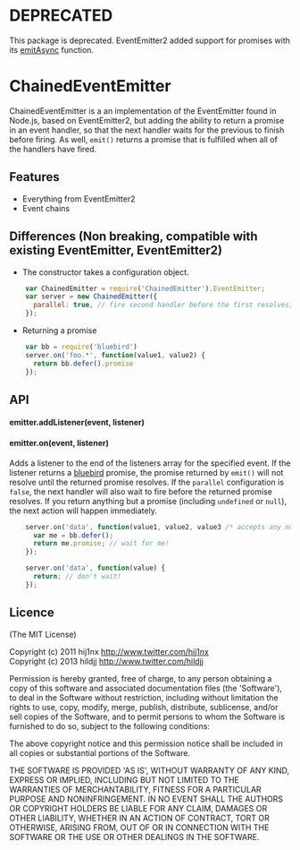 # DEPRECATED

This package is deprecated.  EventEmitter2 added support for promises with its [emitAsync](https://github.com/EventEmitter2/EventEmitter2#emitteremitasyncevent-arg1-arg2-) function.

# ChainedEventEmitter

ChainedEventEmitter is a an implementation of the EventEmitter found in Node.js,
based on EventEmitter2, but adding the ability to return a promise in an event
handler, so that the next handler waits for the previous to finish before
firing.  As well, `emit()` returns a promise that is fulfilled when all of the
handlers have fired.

## Features

 - Everything from EventEmitter2
 - Event chains

## Differences (Non breaking, compatible with existing EventEmitter, EventEmitter2)

 - The constructor takes a configuration object.

```javascript
    var ChainedEmitter = require('ChainedEmitter').EventEmitter;
    var server = new ChainedEmitter({
      parallel: true, // fire second handler before the first resolves, defaults to false
    });
```

 - Returning a promise

```javascript
    var bb = require('bluebird')
    server.on('foo.*', function(value1, value2) {
      return bb.defer().promise
    });
```

## API

#### emitter.addListener(event, listener)
#### emitter.on(event, listener)

Adds a listener to the end of the listeners array for the specified event.  If
the listener returns a [bluebird](https://github.com/petkaantonov/bluebird) promise, the promise returned by `emit()` will not
resolve until the returned promise resolves.  If the `parallel` configuration
is `false`, the next handler will also wait to fire before the returned promise
resolves.  If you return anything but a promise (including `undefined` or
`null`), the next action will happen immediately.

```javascript
    server.on('data', function(value1, value2, value3 /* accepts any number of expected values... */) {
      var me = bb.defer();
      return me.promise; // wait for me!
    });
```

```javascript
    server.on('data', function(value) {
      return; // don't wait!
    });
```

## Licence

(The MIT License)

Copyright (c) 2011 hij1nx <http://www.twitter.com/hij1nx>  
Copyright (c) 2013 hildjj <http://www.twitter.com/hildjj>

Permission is hereby granted, free of charge, to any person obtaining a copy of this software and associated documentation files (the 'Software'), to deal in the Software without restriction, including without limitation the rights to use, copy, modify, merge, publish, distribute, sublicense, and/or sell copies of the Software, and to permit persons to whom the Software is furnished to do so, subject to the following conditions:

The above copyright notice and this permission notice shall be included in all copies or substantial portions of the Software.

THE SOFTWARE IS PROVIDED 'AS IS', WITHOUT WARRANTY OF ANY KIND, EXPRESS OR IMPLIED, INCLUDING BUT NOT LIMITED TO THE WARRANTIES OF MERCHANTABILITY, FITNESS FOR A PARTICULAR PURPOSE AND NONINFRINGEMENT. IN NO EVENT SHALL THE AUTHORS OR COPYRIGHT HOLDERS BE LIABLE FOR ANY CLAIM, DAMAGES OR OTHER LIABILITY, WHETHER IN AN ACTION OF CONTRACT, TORT OR OTHERWISE, ARISING FROM, OUT OF OR IN CONNECTION WITH THE SOFTWARE OR THE USE OR OTHER DEALINGS IN THE SOFTWARE.
